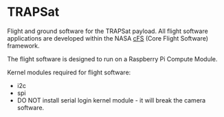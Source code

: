 # TRAPSat
Flight and ground software for the TRAPSat payload. All flight software applications are developed within the NASA [cFS](https://cfs.gsfc.nasa.gov/) (Core Flight Software) framework.

The flight software is designed to run on a Raspberry Pi Compute Module.

Kernel modules required for flight software:
- i2c
- spi
- DO NOT install serial login kernel module - it will break the camera software.